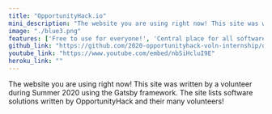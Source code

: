 ```yaml
---
title: "OpportunityHack.io"
mini_description: "The website you are using right now! This site was written by a volunteer during Summer 2020 using the Gatsby framework. The site lists software solutions written by OpportunityHack and their many volunteers!"
image: "./blue3.png"
features: ['Free to use for everyone!', 'Central place for all software solutions.']
github_link: "https://github.com/2020-opportunityhack-voln-internship/opportunityhack.io"
youtube_link: "https://www.youtube.com/embed/nbSiHcluI9E"
heroku_link: ""
---
```

The website you are using right now! This site was written by a volunteer during Summer 2020 using the Gatsby framework. The site lists software solutions written by OpportunityHack and their many volunteers!
